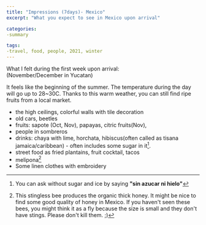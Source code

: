 ```yaml
---
title: "Impressions (7days)- Mexico"  
excerpt: "What you expect to see in Mexico upon arrival"  

categories:
-summary

tags:
-travel, food, people, 2021, winter
---
```


What I felt during the first week upon arrival:  
(November/December in Yucatan)

It feels like the beginning of the summer. The temperature during the day will go up to 28~30C. Thanks to this warm weather, you can still find ripe fruits from a local market. 

- the high ceilings, colorful walls with tile decoration 
- old cars, beetles
- fruits: sapote (Oct, Nov), papayas, citric fruits(Nov),
- people in sombreros 
- drinks: chaya with lime, horchata, hibiscus(often called as tisana jamaica/caribbean) - often includes some sugar in it[^1].
- street food as fried plantains, fruit cocktail, tacos
- melipona[^2]
- Some linen clothes with embroidery

[^1]: You can ask without sugar and ice by saying **"sin azucar ni hielo"**
[^2]: This stingless bee produces the organic thick honey. It might be nice to find some good quality of honey in Mexico. If you haven't seen these bees, you might think it as a fly because the size is small and they don't have stings. Please don't kill them. ;)